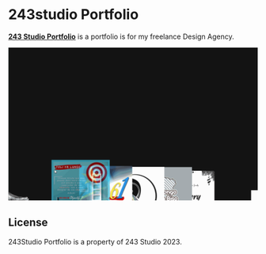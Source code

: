 # 243studio Portfolio


**[243 Studio Portfolio](https://astonishing-piroshki-1236ad.netlify.app/)** is a portfolio is for my freelance Design Agency.


![image](https://github.com/243Studio/gif/raw/main/243studio.gif)

## License
243Studio Portfolio is a property of 243 Studio 2023.